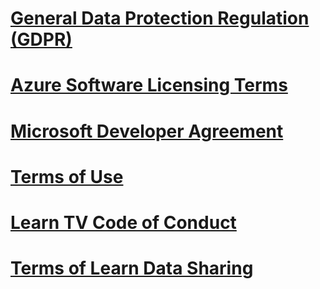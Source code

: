 
# <a name="general-data-protection-regulation-gdpr"></a>[General Data Protection Regulation (GDPR)](gdpr.md)
# <a name="azure-software-licensing-terms"></a>[Azure Software Licensing Terms](/legal/information-protection/software-license-terms)
# <a name="microsoft-developer-agreement"></a>[Microsoft Developer Agreement](MDSA.md)
# <a name="terms-of-use"></a>[Terms of Use](/legal/termsofuse)
# <a name="learn-tv-code-of-conduct"></a>[Learn TV Code of Conduct](/legal/learntv/codeofconduct)
# <a name="terms-of-learn-data-sharing"></a>[Terms of Learn Data Sharing](/legal/learn/reporting/terms)

<!--## [Basque](software-license-terms-eu-es.md) -->
<!--## [Bulgarian](software-license-terms-bg-bg.md) -->
<!--## [Catalan ](software-license-terms-ca-es.md) -->
<!--## [Chinese - Simplified](software-license-terms-zh-tw.md) -->
<!--## [Chinese - Traditional](software-license-terms-zh-cn.md) -->
<!--## [Croatian](software-license-terms-hr-hr.md) -->
<!--## [Czech](software-license-terms-cs-cz.md) -->
<!--## [Danish](software-license-terms-da-dk.md) -->
<!--## [Dutch](software-license-terms-nl-nl.md) -->
<!--## [Estonian](software-license-terms-et-ee.md) -->
<!--## [Finnish](software-license-terms-fi-fi.md) -->
<!--## [French](software-license-terms-fr-fr.md) -->
<!--## [Galician](software-license-terms-gl-es.md) -->
<!--## [German](software-license-terms-de-de.md) -->
<!--## [Greek](software-license-terms-el-gr.md) -->
<!--## [Hindi](software-license-terms-hi-in.md) -->
<!--## [Hungarian](software-license-terms-hu-hu.md) -->
<!--## [Indonesian](software-license-terms-id-id.md) -->
<!--## [Italian](software-license-terms-it-it.md) -->
<!--## [Japanese](software-license-terms-ja-jp.md) -->
<!--## [Kazakh](software-license-terms-kk-kz.md) -->
<!--## [Korean](software-license-terms-ko-kr.md) -->
<!--## [Latvian](software-license-terms-lv-lv.md) -->
<!--## [Lithuanian](software-license-terms-lt-lt.md) -->
<!--## [Malay](software-license-terms-ms-my.md) -->
<!--## [Norwegian](software-license-terms-nb-no.md) -->
<!--## [Polish](software-license-terms-pl-pl.md) -->
<!--## [Portuguese - Brazil](software-license-terms-pt-br.md) -->
<!--## [Portuguese - Portugal](software-license-terms-pt-pt.md) -->
<!--## [Romanian](software-license-terms-ro-ro.md) -->
<!--## [Russian](software-license-terms-ru-ru.md) -->
<!--## [Serbian - Cyrillic](software-license-terms-cy-sr-sp.md) -->
<!--## [Serbian - Latin](software-license-terms-lt-sr-sp.md) -->
<!--## [Slovak](software-license-terms-sk-sk.md) -->
<!--## [Slovenian](software-license-terms-sl-si.md) -->
<!--## [Spanish](software-license-terms-es-es.md) -->
<!--## [Swedish](software-license-terms-sv-se.md) -->
<!--## [Thai](software-license-terms-th-th.md) -->
<!--## [Turkish](software-license-terms-tr-tr.md) -->
<!--## [Ukrainian](software-license-terms-uk-ua.md) -->
<!--## [Valencian](software-license-terms-val.md) -->
<!--## [Vietnamese](software-license-terms-vi-vn.md) -->
